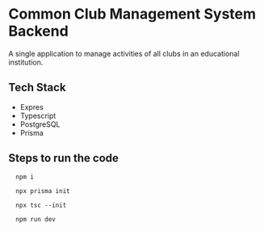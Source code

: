 # Common Club Management System Backend

A single application to manage activities of all clubs in an educational       institution.

## Tech Stack

- Expres
- Typescript
- PostgreSQL
- Prisma

## Steps to run the code

``` 
  npm i

  npx prisma init

  npx tsc --init

  npm run dev

```
